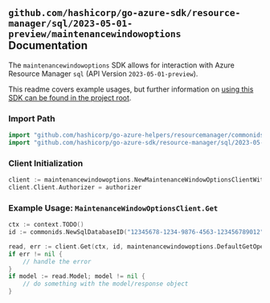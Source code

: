 
## `github.com/hashicorp/go-azure-sdk/resource-manager/sql/2023-05-01-preview/maintenancewindowoptions` Documentation

The `maintenancewindowoptions` SDK allows for interaction with Azure Resource Manager `sql` (API Version `2023-05-01-preview`).

This readme covers example usages, but further information on [using this SDK can be found in the project root](https://github.com/hashicorp/go-azure-sdk/tree/main/docs).

### Import Path

```go
import "github.com/hashicorp/go-azure-helpers/resourcemanager/commonids"
import "github.com/hashicorp/go-azure-sdk/resource-manager/sql/2023-05-01-preview/maintenancewindowoptions"
```


### Client Initialization

```go
client := maintenancewindowoptions.NewMaintenanceWindowOptionsClientWithBaseURI("https://management.azure.com")
client.Client.Authorizer = authorizer
```


### Example Usage: `MaintenanceWindowOptionsClient.Get`

```go
ctx := context.TODO()
id := commonids.NewSqlDatabaseID("12345678-1234-9876-4563-123456789012", "example-resource-group", "serverValue", "databaseValue")

read, err := client.Get(ctx, id, maintenancewindowoptions.DefaultGetOperationOptions())
if err != nil {
	// handle the error
}
if model := read.Model; model != nil {
	// do something with the model/response object
}
```
